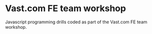 # Vast.com FE team workshop

Javascript programming drills coded as part of the Vast.com FE team workshop.